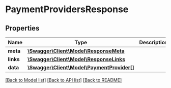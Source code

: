 # PaymentProvidersResponse

## Properties
Name | Type | Description | Notes
------------ | ------------- | ------------- | -------------
**meta** | [**\Swagger\Client\Model\ResponseMeta**](ResponseMeta.md) |  | [optional] 
**links** | [**\Swagger\Client\Model\ResponseLinks**](ResponseLinks.md) |  | [optional] 
**data** | [**\Swagger\Client\Model\PaymentProvider[]**](PaymentProvider.md) |  | [optional] 

[[Back to Model list]](../README.md#documentation-for-models) [[Back to API list]](../README.md#documentation-for-api-endpoints) [[Back to README]](../README.md)


